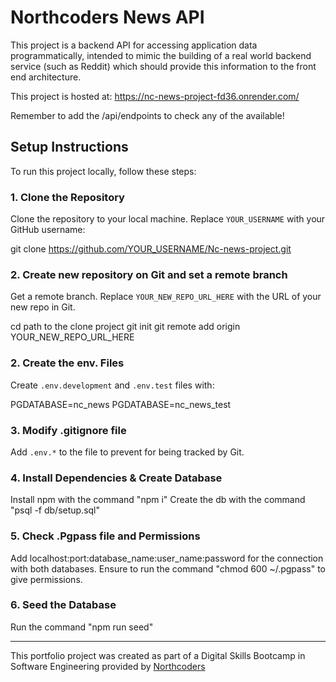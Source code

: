 # Northcoders News API

This project is a backend API for accessing application data programmatically, intended to mimic the building of a real world backend service (such as Reddit) which should provide this information to the front end architecture.

This project is hosted at:
https://nc-news-project-fd36.onrender.com/

Remember to add the /api/endpoints to check any of the available!

## Setup Instructions

To run this project locally, follow these steps:

### 1. **Clone the Repository**

Clone the repository to your local machine. Replace `YOUR_USERNAME` with your GitHub username:

git clone https://github.com/YOUR_USERNAME/Nc-news-project.git

### 2. **Create new repository on Git and set a remote branch**

Get a remote branch. Replace `YOUR_NEW_REPO_URL_HERE` with the URL of your new repo in Git.

cd path to the clone project
git init
git remote add origin YOUR_NEW_REPO_URL_HERE

### 2. **Create the env. Files**

Create `.env.development` and `.env.test` files with:

PGDATABASE=nc_news
PGDATABASE=nc_news_test

### 3. **Modify .gitignore file**

Add `.env.*` to the file to prevent for being tracked by Git.

### 4. **Install Dependencies & Create Database**

Install npm with the command "npm i"
Create the db with the command "psql -f db/setup.sql"

### 5. **Check .Pgpass file and Permissions**

Add localhost:port:database_name:user_name:password for the connection with both databases.
Ensure to run the command "chmod 600 ~/.pgpass" to give permissions.

### 6. **Seed the Database**

Run the command "npm run seed"

---

This portfolio project was created as part of a Digital Skills Bootcamp in Software Engineering provided by [Northcoders](https://northcoders.com/)
